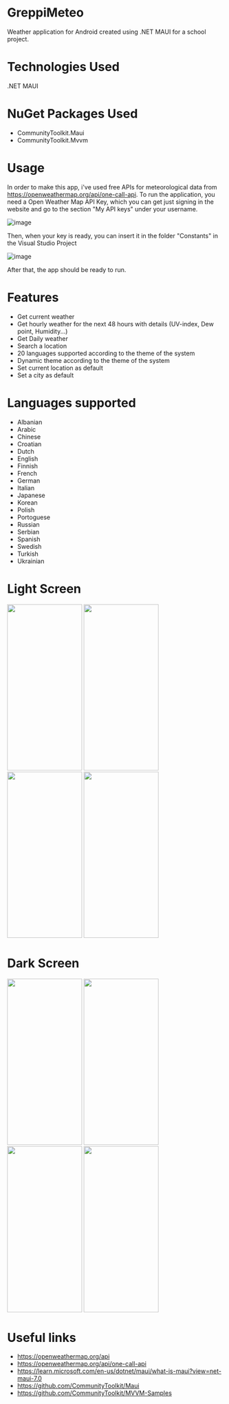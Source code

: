 # GreppiMeteo

Weather application for Android created using .NET MAUI for a school project.

# Technologies Used
.NET MAUI

# NuGet Packages Used
* CommunityToolkit.Maui
* CommunityToolkit.Mvvm

# Usage

In order to make this app, i've used free APIs for meteorological data from https://openweathermap.org/api/one-call-api. 
To run the application, you need a Open Weather Map API Key, which you can get just signing in the website and go to the section "My API keys" under your username.

![image](https://user-images.githubusercontent.com/91477664/229201892-f0d9e013-f0d1-46ff-9918-f43289dae9d1.png)

Then, when your key is ready, you can insert it in the folder "Constants" in the Visual Studio Project

![image](https://user-images.githubusercontent.com/91477664/229202697-bc34844d-6674-4b7f-aa95-41a218ac2110.png)

After that, the app should be ready to run.

# Features

* Get current weather
* Get hourly weather for the next 48 hours with details (UV-index, Dew point, Humidity...)
* Get Daily weather
* Search a location
* 20 languages supported according to the theme of the system
* Dynamic theme according to the theme of the system
* Set current location as default
* Set a city as default

# Languages supported
* Albanian
* Arabic
* Chinese
* Croatian
* Dutch
* English
* Finnish
* French
* German
* Italian
* Japanese
* Korean
* Polish
* Portoguese
* Russian
* Serbian
* Spanish
* Swedish
* Turkish
* Ukrainian

# Light Screen
<img src="https://user-images.githubusercontent.com/91477664/229207000-9e472c75-9144-49ad-8ee8-caacb4c24046.jpeg" width="174" height="386">

<img src="https://user-images.githubusercontent.com/91477664/229207038-29a92006-f8e6-4088-aa82-5c2c09809c4c.jpeg" width="174" height="386">

<img src="https://user-images.githubusercontent.com/91477664/229207058-88b71938-83f2-485c-8173-72f7612b7793.jpeg" width="174" height="386">

<img src="https://user-images.githubusercontent.com/91477664/229207085-01514ab6-af7a-4f13-a6f6-f9a7ba37fe7a.jpeg" width="174" height="386">


# Dark Screen
<img src="https://user-images.githubusercontent.com/91477664/229207318-e47e206e-3e30-45ee-bc22-2dad06ba9f1d.jpeg" width="174" height="386">

<img src="https://user-images.githubusercontent.com/91477664/229207329-e2bcc14f-8eb7-4d9b-83ec-b67fc35ec17e.jpeg" width="174" height="386">

<img src="https://user-images.githubusercontent.com/91477664/229207345-f6054e6e-ec18-4a9e-8c02-ad1a62b06cab.jpeg" width="174" height="386">

<img src="https://user-images.githubusercontent.com/91477664/229207366-0585f996-4b43-4704-88e1-6e166c452ae6.jpeg" width="174" height="386">



# Useful links
* https://openweathermap.org/api
* https://openweathermap.org/api/one-call-api
* https://learn.microsoft.com/en-us/dotnet/maui/what-is-maui?view=net-maui-7.0
* https://github.com/CommunityToolkit/Maui
* https://github.com/CommunityToolkit/MVVM-Samples





